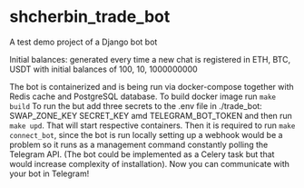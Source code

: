 # shcherbin_trade_bot

A test demo project of a Django bot bot

Initial balances:
    generated every time a new chat is registered in ETH, BTC, USDT with initial balances of 100, 10, 1000000000

The bot is containerized and is being run via docker-compose together with Redis cache and PostgreSQL database.
To build docker image run
```make build```
To run the but add three secrets to the .env file in ./trade_bot:
SWAP_ZONE_KEY
SECRET_KEY amd TELEGRAM_BOT_TOKEN and then run ```make upd```. That will start respective containers.
Then it is required to run ```make connect_bot```, since the bot is run locally setting up a webhook would be a problem
so it runs as a management command constantly polling the Telegram API. (The bot could be implemented as a Celery task but that would increase complexity of installation).
Now you can communicate with your bot in Telegram!